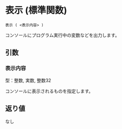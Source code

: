 # 表示 (標準関数)

```
表示 ( <表示内容> )
```

コンソールにプログラム実行中の変数などを出力します。

## 引数

### 表示内容

型：整数, 実数, 整数32

コンソールに表示されるものを指定します。

## 返り値

なし

